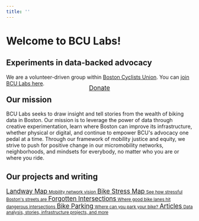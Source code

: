 ```yaml
---
title: ''
---
```

# Welcome to BCU Labs!
## Experiments in data-backed advocacy

We are a volunteer-driven group within [Boston Cyclists Union](https://BostonCyclistsUnion.org).  You can [join BCU Labs here](https://docs.google.com/forms/d/e/1FAIpQLSefzxEQ-CAbJd_rrt90DHvdglYvP9RLqdDUVsFq28onw9xXJQ/viewform).

<div style="margin: -1.25rem auto; text-align: center;"><a href="https://secure.everyaction.com/mfRgF-hjuEueYqUtvn9Jeg2" target="_blank" class="button"><big>Donate</big></a></div>


## Our mission

BCU Labs seeks to draw insight and tell stories from the wealth of biking data in Boston.  Our mission is to leverage the power of data through creative experimentation, learn where Boston can improve its infrastructure, whether physical or digital, and continue to empower BCU's advocacy one pedal at a time.  Through our framework of mobility justice and equity, we strive to push for positive change in our micromobility networks, neighborhoods, and mindsets for everybody, no matter who you are or where you ride.


## Our projects and writing

<div class="featured-links">
	<a class="link-button" href="https://landway.BostonCyclistsUnion.org" target="_blank">
		<big>Landway Map</big>
		<small>Mobility network vision</small>
	</a>
	<a class="link-button" href="map">
		<big>Bike Stress Map</big>
		<small>See how stressful Boston's streets are</small>
	</a>
	<a class="link-button" href="intersections">
		<big>Forgotten Intersections</big>
		<small>Where good bike lanes hit dangerous intersections</small>
	</a>
	<a class="link-button" href="bikeparking">
		<big>Bike Parking</big>
		<small>Where can you park your bike?</small>
	</a>
	<a class="link-button" href="https://BostonCyclistsUnion.org/author/bcu-labs" target="_blank">
		<big>Articles</big>
		<small>Data analysis, stories, infrastructure projects, and more</small>
	</a>
</div>
